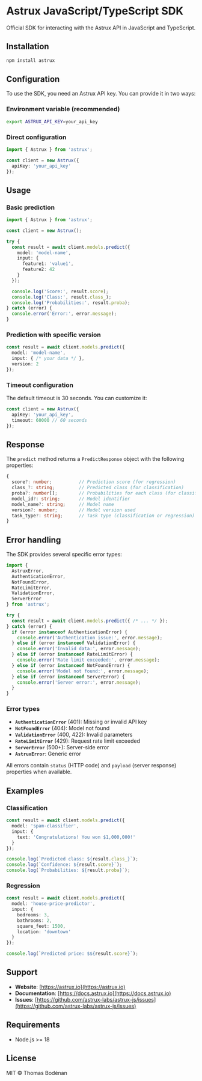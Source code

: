 # Astrux JavaScript/TypeScript SDK

Official SDK for interacting with the Astrux API in JavaScript and TypeScript.

## Installation

```bash
npm install astrux
```

## Configuration

To use the SDK, you need an Astrux API key. You can provide it in two ways:

### Environment variable (recommended)

```bash
export ASTRUX_API_KEY=your_api_key
```

### Direct configuration

```typescript
import { Astrux } from 'astrux';

const client = new Astrux({
  apiKey: 'your_api_key'
});
```

## Usage

### Basic prediction

```typescript
import { Astrux } from 'astrux';

const client = new Astrux();

try {
  const result = await client.models.predict({
    model: 'model-name',
    input: {
      feature1: 'value1',
      feature2: 42
    }
  });

  console.log('Score:', result.score);
  console.log('Class:', result.class_);
  console.log('Probabilities:', result.proba);
} catch (error) {
  console.error('Error:', error.message);
}
```

### Prediction with specific version

```typescript
const result = await client.models.predict({
  model: 'model-name',
  input: { /* your data */ },
  version: 2
});
```

### Timeout configuration

The default timeout is 30 seconds. You can customize it:

```typescript
const client = new Astrux({
  apiKey: 'your_api_key',
  timeout: 60000 // 60 seconds
});
```

## Response

The `predict` method returns a `PredictResponse` object with the following properties:

```typescript
{
  score?: number;          // Prediction score (for regression)
  class_?: string;         // Predicted class (for classification)
  proba?: number[];        // Probabilities for each class (for classification)
  model_id?: string;       // Model identifier
  model_name?: string;     // Model name
  version?: number;        // Model version used
  task_type?: string;      // Task type (classification or regression)
}
```

## Error handling

The SDK provides several specific error types:

```typescript
import { 
  AstruxError,
  AuthenticationError,
  NotFoundError,
  RateLimitError,
  ValidationError,
  ServerError
} from 'astrux';

try {
  const result = await client.models.predict({ /* ... */ });
} catch (error) {
  if (error instanceof AuthenticationError) {
    console.error('Authentication issue:', error.message);
  } else if (error instanceof ValidationError) {
    console.error('Invalid data:', error.message);
  } else if (error instanceof RateLimitError) {
    console.error('Rate limit exceeded:', error.message);
  } else if (error instanceof NotFoundError) {
    console.error('Model not found:', error.message);
  } else if (error instanceof ServerError) {
    console.error('Server error:', error.message);
  }
}
```

### Error types

- **`AuthenticationError`** (401): Missing or invalid API key
- **`NotFoundError`** (404): Model not found
- **`ValidationError`** (400, 422): Invalid parameters
- **`RateLimitError`** (429): Request rate limit exceeded
- **`ServerError`** (500+): Server-side error
- **`AstruxError`**: Generic error

All errors contain `status` (HTTP code) and `payload` (server response) properties when available.

## Examples

### Classification

```typescript
const result = await client.models.predict({
  model: 'spam-classifier',
  input: {
    text: 'Congratulations! You won $1,000,000!'
  }
});

console.log(`Predicted class: ${result.class_}`);
console.log(`Confidence: ${result.score}`);
console.log(`Probabilities: ${result.proba}`);
```

### Regression

```typescript
const result = await client.models.predict({
  model: 'house-price-predictor',
  input: {
    bedrooms: 3,
    bathrooms: 2,
    square_feet: 1500,
    location: 'downtown'
  }
});

console.log(`Predicted price: $${result.score}`);
```

## Support

- **Website**: [https://astrux.io](https://astrux.io)
- **Documentation**: [https://docs.astrux.io](https://docs.astrux.io)
- **Issues**: [https://github.com/astrux-labs/astrux-js/issues](https://github.com/astrux-labs/astrux-js/issues)

## Requirements

- Node.js >= 18

## License

MIT © Thomas Bodénan